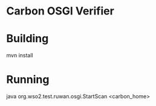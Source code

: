 Carbon OSGI Verifier
====================

Building
========

mvn install


Running
=======


java org.wso2.test.ruwan.osgi.StartScan <carbon_home>